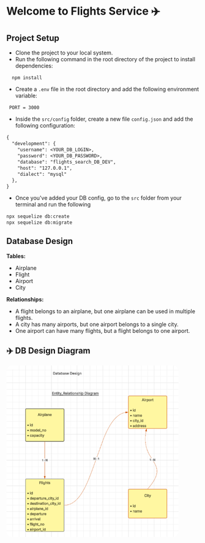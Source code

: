 # Welcome to Flights Service ✈️

## Project Setup
- Clone the project to your local system.
- Run the following command in the root directory of the project to install dependencies:  
```
  npm install
```
- Create a `.env` file in the root directory and add the following environment variable:
```
 PORT = 3000
```
- Inside the `src/config` folder, create a new file `config.json` and add the following configuration:

```
{
  "development": {
    "username": <YOUR_DB_LOGIN>,
    "password": <YOUR_DB_PASSWORD>,
    "database": "flights_search_DB_DEV",
    "host": "127.0.0.1",
    "dialect": "mysql"
  },
}
```
- Once you've added your DB config, go to the `src` folder from your terminal and run the following

```
npx sequelize db:create
npx sequelize db:migrate
```

## Database Design
**Tables:**
  - Airplane
  - Flight
  - Airport
  - City

**Relationships:**
  - A flight belongs to an airplane, but one airplane can be used in multiple flights.
  - A city has many airports, but one airport belongs to a single city.
  - One airport can have many flights, but a flight belongs to one airport.

<h2>✈️ DB Design Diagram</h2>
<img src="images/dbDesign.png" alt="Db Design Screenshot" width="450" style="border-radius:15px;" />